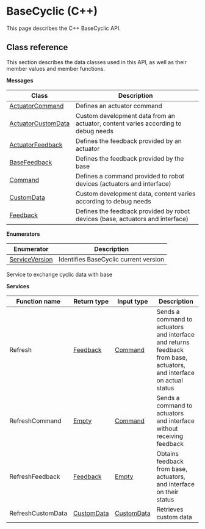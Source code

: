 # BaseCyclic \(C++\)

This page describes the C++ BaseCyclic API.

## Class reference

This section describes the data classes used in this API, as well as their member values and member functions.

 **Messages** 

|Class|Description|
|-----|-----------|
|[ActuatorCommand](../messages/BaseCyclic/ActuatorCommand.md#)|Defines an actuator command|
|[ActuatorCustomData](../messages/BaseCyclic/ActuatorCustomData.md#)|Custom development data from an actuator, content varies according to debug needs|
|[ActuatorFeedback](../messages/BaseCyclic/ActuatorFeedback.md#)|Defines the feedback provided by an actuator|
|[BaseFeedback](../messages/BaseCyclic/BaseFeedback.md#)|Defines the feedback provided by the base|
|[Command](../messages/BaseCyclic/Command.md#)|Defines a command provided to robot devices \(actuators and interface\)|
|[CustomData](../messages/BaseCyclic/CustomData.md#)|Custom development data, content varies according to debug needs|
|[Feedback](../messages/BaseCyclic/Feedback.md#)|Defines the feedback provided by robot devices \(base, actuators and interface\)|

 **Enumerators** 

|Enumerator|Description|
|----------|-----------|
|[ServiceVersion](../enums/BaseCyclic/ServiceVersion.md#)|Identifies BaseCyclic current version|

Service to exchange cyclic data with base

 **Services** 

|Function name|Return type|Input type|Description|
|-------------|-----------|----------|-----------|
|Refresh|[Feedback](../messages/BaseCyclic/Feedback.md#)|[Command](../messages/BaseCyclic/Command.md#)|Sends a command to actuators and interface and returns feedback from base, actuators, and interface on actual status|
|RefreshCommand|[Empty](../messages/Common/Empty.md#)|[Command](../messages/BaseCyclic/Command.md#)|Sends a command to actuators and interface without receiving feedback|
|RefreshFeedback|[Feedback](../messages/BaseCyclic/Feedback.md#)|[Empty](../messages/Common/Empty.md#)|Obtains feedback from base, actuators, and interface on their status|
|RefreshCustomData|[CustomData](../messages/BaseCyclic/CustomData.md#)|[CustomData](../messages/BaseCyclic/CustomData.md#)|Retrieves custom data|

